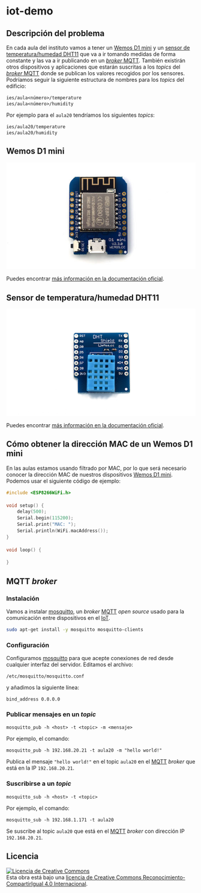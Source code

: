 # iot-demo

## Descripción del problema

En cada aula del instituto vamos a tener un [Wemos D1 mini][4] y un [sensor de temperatura/humedad DHT11][5] que va a ir tomando medidas de forma constante y las va a ir publicando en un [*broker* MQTT][2]. También existirán otros dispositivos y aplicaciones que estarán suscritas a los *topics* del [*broker* MQTT][2] donde se publican los valores recogidos por los sensores. Podríamos seguir la siguiente estructura de nombres para los *topics* del edificio:

```
ies/aula<número>/temperature
ies/aula<número>/humidity
```

Por ejemplo para el `aula20` tendríamos los siguientes *topics*:

```
ies/aula20/temperature
ies/aula20/humidity
```

## Wemos D1 mini

![](images/wemos_d1_mini.jpg)

Puedes encontrar [más información en la documentación oficial][4].

## Sensor de temperatura/humedad DHT11

![](images/dht11_shield.jpg)

Puedes encontrar [más información en la documentación oficial][6].

## Cómo obtener la dirección MAC de un Wemos D1 mini

En las aulas estamos usando filtrado por MAC, por lo que será necesario conocer la dirección MAC de nuestros dispositivos [Wemos D1 mini][4]. Podemos usar el siguiente código de ejemplo:

```c++
#include <ESP8266WiFi.h>
 
void setup() {
    delay(500);
    Serial.begin(115200);
    Serial.print("MAC: ");
    Serial.println(WiFi.macAddress());
}
 
void loop() {

}
```

## MQTT *broker*

### Instalación

Vamos a instalar [mosquitto][1], un  *broker* [MQTT][2] *open source* usado para la comunicación entre dispositivos en el [IoT][3].

```bash
sudo apt-get install -y mosquitto mosquitto-clients
```

### Configuración

Configuramos [mosquitto][1] para que acepte conexiones de red desde cualquier interfaz del servidor. Editamos el archivo:

```
/etc/mosquitto/mosquitto.conf 
```

y añadimos la siguiente línea:

```
bind_address 0.0.0.0
```

### Publicar mensajes en un *topic*

``` 
mosquitto_pub -h <host> -t <topic> -m <mensaje>
```

Por ejemplo, el comando:

``` 
mosquitto_pub -h 192.168.20.21 -t aula20 -m "hello world!"
```

Publica el mensaje `"hello world!"` en el topic `aula20` en el [MQTT][2] *broker* que está en la IP `192.168.20.21`.

### Suscribirse a un *topic* 

```
mosquitto_sub -h <host> -t <topic>
```

Por ejemplo, el comando:

```
mosquitto_sub -h 192.168.1.171 -t aula20
```

Se suscribe al topic `aula20` que está en el [MQTT][2] *broker* con dirección IP `192.168.20.21`.

## Licencia

<a rel="license" href="http://creativecommons.org/licenses/by-sa/4.0/"><img alt="Licencia de Creative Commons" style="border-width:0" src="https://i.creativecommons.org/l/by-sa/4.0/88x31.png" /></a><br />Esta obra está bajo una <a rel="license" href="http://creativecommons.org/licenses/by-sa/4.0/">licencia de Creative Commons Reconocimiento-CompartirIgual 4.0 Internacional</a>.



[1]: https://mosquitto.org
[2]: http://mqtt.org
[3]: https://es.wikipedia.org/wiki/Internet_de_las_cosas
[4]: https://wiki.wemos.cc/products:d1:d1_mini
[5]: https://learn.adafruit.com/dht/overview
[6]: https://wiki.wemos.cc/products:retired:dht_shield_v1.0.0?s[]=temperature